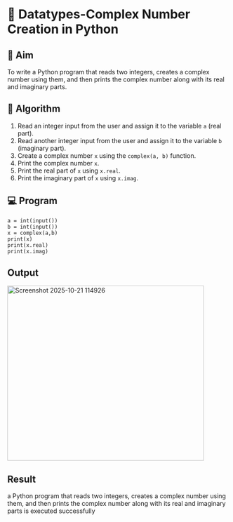 # 🧮 Datatypes-Complex Number Creation in Python

## 🎯 Aim
To write a Python program that reads two integers, creates a complex number using them, and then prints the complex number along with its real and imaginary parts.

## 🧠 Algorithm
1. Read an integer input from the user and assign it to the variable `a` (real part).
2. Read another integer input from the user and assign it to the variable `b` (imaginary part).
3. Create a complex number `x` using the `complex(a, b)` function.
4. Print the complex number `x`.
5. Print the real part of `x` using `x.real`.
6. Print the imaginary part of `x` using `x.imag`.

## 💻 Program
```
a = int(input())
b = int(input())
x = complex(a,b)
print(x)
print(x.real)
print(x.imag)
```

## Output
<img width="448" height="399" alt="Screenshot 2025-10-21 114926" src="https://github.com/user-attachments/assets/72742bbe-6772-44fe-b3e3-39dfa4167f6a" />


## Result
 a Python program that reads two integers, creates a complex number using them, and then prints the complex number along with its real and imaginary parts is executed successfully
